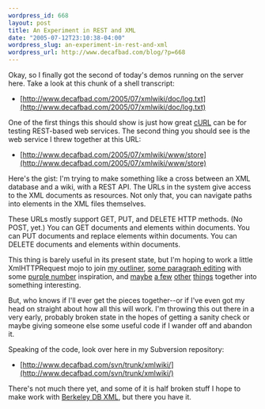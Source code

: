 ```yaml
--- 
wordpress_id: 668
layout: post
title: An Experiment in REST and XML
date: "2005-07-12T23:10:38-04:00"
wordpress_slug: an-experiment-in-rest-and-xml
wordpress_url: http://www.decafbad.com/blog/?p=668
---
```

Okay, so I finally got the second of today's demos running on the server here.  Take a look at this chunk of a shell transcript:

* [http://www.decafbad.com/2005/07/xmlwiki/doc/log.txt](http://www.decafbad.com/2005/07/xmlwiki/doc/log.txt)

One of the first things this should show is just how great [cURL][curl] can be for testing REST-based web services.  The second thing you should see is the web service I threw together at this URL:

* [http://www.decafbad.com/2005/07/xmlwiki/www/store](http://www.decafbad.com/2005/07/xmlwiki/www/store)

Here's the gist: I'm trying to make something like a cross between an XML database and a wiki, with a REST API.  The URLs in the system give access to the XML documents as resources.  Not only that, you can navigate paths into elements in the XML files themselves.  

These URLs mostly support GET, PUT, and DELETE HTTP methods.  (No POST, yet.)  You can GET documents and elements within documents.  You can PUT documents and replace elements within documents.  You can DELETE documents and elements within documents.

This thing is barely useful in its present state, but I'm hoping to work a little XmlHTTPRequest mojo to join [my outliner][outliner], [some paragraph editing][qmpara] with some [purple number][pn] inspiration, and [maybe][d0] [a few][da] [other][d1] [things][d2] together into something interesting.

But, who knows if I'll ever get the pieces together--or if I've even got my head on straight about how all this will work.  I'm throwing this out there in a very early, probably broken state in the hopes of getting a sanity check or maybe giving someone else some useful code if I wander off and abandon it.

Speaking of the code, look over here in my Subversion repository:

* [http://www.decafbad.com/svn/trunk/xmlwiki/](http://www.decafbad.com/svn/trunk/xmlwiki/)

There's not much there yet, and some of it is half broken stuff I hope to make work with [Berkeley DB XML][dbxml], but there you have it.

[pn]: http://www.eekim.com/software/purple/purple.html
[dbxml]: http://www.sleepycat.com/products/xml.shtml
[da]: http://www.decafbad.com/blog/2004/12/23/abook1
[d0]: http://www.decafbad.com/blog/2004/11/30/nextgenwebapps
[d1]: http://www.decafbad.com/blog/2005/07/02/css_treemaps
[d2]: http://www.decafbad.com/blog/2005/07/02/drag_the_boxes_stretch_the_lines
[qmpara]: http://www.quirksmode.org/dom/cms.html
[outliner]: http://www.decafbad.com/blog/2005/07/12/xoxo_outliner_experiment
[curl]: http://curl.haxx.se
